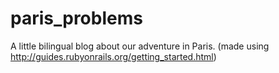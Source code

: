 paris_problems
==============

A little bilingual blog about our adventure in Paris. (made using http://guides.rubyonrails.org/getting_started.html)
